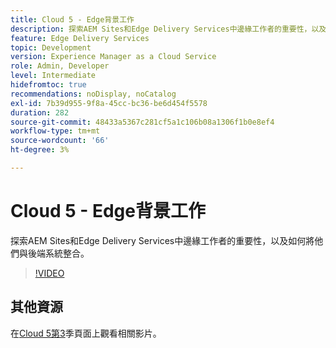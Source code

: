 ```yaml
---
title: Cloud 5 - Edge背景工作
description: 探索AEM Sites和Edge Delivery Services中邊緣工作者的重要性，以及如何將他們與後端系統整合。
feature: Edge Delivery Services
topic: Development
version: Experience Manager as a Cloud Service
role: Admin, Developer
level: Intermediate
hidefromtoc: true
recommendations: noDisplay, noCatalog
exl-id: 7b39d955-9f8a-45cc-bc36-be6d454f5578
duration: 282
source-git-commit: 48433a5367c281cf5a1c106b08a1306f1b0e8ef4
workflow-type: tm+mt
source-wordcount: '66'
ht-degree: 3%

---
```


# Cloud 5 - Edge背景工作

探索AEM Sites和Edge Delivery Services中邊緣工作者的重要性，以及如何將他們與後端系統整合。

>[!VIDEO](https://video.tv.adobe.com/v/3427589?learn=on)

## 其他資源

在[Cloud 5第3](../cloud5-season-3.md)季頁面上觀看相關影片。

